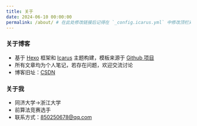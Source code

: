 ```yaml
---
title: 关于
date: 2024-06-10 00:00:00
permalink: /about/ # 在此处修改链接后记得在 `_config.icarus.yml` 中修改顶栏对应的链接
---
```

### 关于博客
- 基于 [Hexo](https://hexo.io/zh-cn/) 框架和 [Icarus](https://github.com/ppoffice/hexo-theme-icarus) 主题构建，模板来源于 [Github 项目](https://github.com/renbaoshuo/hexo-for-oiers)
- 所有文章均为个人笔记，若存在问题，欢迎交流讨论
- 博客旧址：[CSDN](https://blog.csdn.net/sbdeiheihef)

### 关于我
- 同济大学->浙江大学
- 前算法竞赛选手
- 联系方式：850250678@qq.com